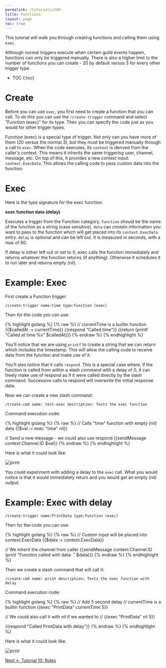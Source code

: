 ```yaml
---
permalink: /tutorials/t09
title: Functions
layout: page
toc: true
---
```


This tutorial will walk you through creating functions and calling them using `exec`.

Although normal triggers execute when certain guild events happen, functions can only be triggered manually. There is also a higher limit to the number of functions you can create - 20 by default versus 3 for every other trigger type.

* TOC
{:toc}

# Create

Before you can use `exec`, you first need to create a function that you can call. To do this you can use the `/create-trigger` command and select "Function (exec)" for its type. Then you can specify the code just as you would for other trigger types.

Function (exec) is a special type of trigger. Not only can you have more of them (20 versus the normal 3), but they must be triggered manually through a call to `exec`. When the code executes, its `context` is derived from the caller's context. This means it inherits the same triggering user, channel, message, etc. On top of this, it provides a new context input: `context.ExecData`. This allows the calling code to pass custom data into the function.

# Exec

Here is the type signature for the exec function:

**exec function data (delay)**

Executes a trigger from the Function category. `function` should be the name of the function as a string (case sensitive). `data` can contain information you want to pass to the function which will get placed into its `context.ExecData` entry. `delay` is optional and can be left out. It is measured in seconds, with a max of 60.

If delay is either left out or set to 0, exec calls the function immediately and returns whatever the function returns (if anything). Otherwise it schedules it to run later and returns empty (nil).

# Example: Exec

First create a Function trigger:

`/create-trigger name:time type:Function (exec)`

Then for the code you can use:

{% highlight golang %}
{% raw %}
// currentTime is a builtin function
{{$calledAt := currentTime}}
{{respond "Called time"}}
{{return (printf "Called at time %s" $calledAt)}}
{% endraw %}
{% endhighlight %}

You'll notice that we are using `printf` to create a string that we can return which includes the timestamp. This will allow the calling code to receive data from the function and make use of it.

You'll also notice that it calls `respond`. This is a special case where, if the function is called from within a slash command with a delay of 0, it can freely make use of respond as if it were called directly by the slash command. Successive calls to respond will overwrite the initial response data.

Now we can create a new slash command:

`/create-cmd name: test-exec description: Tests the exec function`

Command execution code:

{% highlight golang %}
{% raw %}
// Calls "time" function with empty (nil) data
{{$val := exec "time" nil}}

// Send a new message - we could also use respond
{{sendMessage context.Channel.ID $val}}
{% endraw %}
{% endhighlight %}

Here is what it could look like:

![print](/peaches-bot.docs/assets/t09/exec.png)

You could experiment with adding a delay to the `exec` call. What you would notice is that it would immediately return and you would get an empty (nil) output.

# Example: Exec with delay

`/create-trigger name:PrintData type:Function (exec)`

Then for the code you can use:

{% highlight golang %}
{% raw %}
// Custom input will be placed into context.ExecData
{{$data := context.ExecData}}

// We inherit the channel from caller
{{sendMessage context.Channel.ID (print "Function called with data: " $data)}}
{% endraw %}
{% endhighlight %}

Then we create a slash command that will call it:

`/create-cmd name: print description: Tests the exec function with delay`

Command execution code:

{% highlight golang %}
{% raw %}
// Add 5 second delay
// currentTime is a builtin function
{{exec "PrintData" currentTime 5}}

// We could also call it with nil if we wanted to
// {{exec "PrintData" nil 5}}

{{respond "Called PrintData with delay"}}
{% endraw %}
{% endhighlight %}

Here is what it could look like:

![print](/peaches-bot.docs/assets/t09/print.png)

[Next <- Tutorial 10: Roles](/peaches-bot.docs/tutorials/t10)